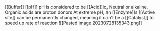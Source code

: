 [[Buffer]]
[[pH]]
pH is considered to be [[Acid]]ic, Neutral or alkaline. Organic acids are proton donors
At extreme pH, an [[Enzyme]]s [[Active site]] can be permanently changed, meaning it can't be a [[Catalyst]] to speed up rate of reaction
![[Pasted image 20230728135343.png]]